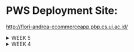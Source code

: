 # PWS Deployment Site:
http://flori-andrea-ecommerceapp.pbp.cs.ui.ac.id/
<details>
  <summary>WEEK 5</summary>
  
  ### Explain the benefits of using JavaScript in developing web applications!
  JavaScript enables dynamic features on the client-side which enhances user experience by making applications feel faster and more responsive. For example, AJAX allows data fetching from a Django server without reloading the page. It can also validate forms on the client-side, giving instant feedback like checking email formats before submitting to the server. Additionally, JavaScript allows for transitions, animations, and style changes along with interactive design, such as responsive dropdown menus or popups. JavaScript supports asynchronous programming, like Promises and async/await, which allows tasks like API data fetching to occur in the background. It also integrates well with front-end frameworks like React or Vue, enabling the development of complex single-page applications (SPAs) while Django manages the backend.
  
  ### Explain why we need to use await when we call fetch()! What would happen if we don't use await?
  The await keyword ensures the program waits for the fetch request to complete before moving on. Without await, the code would continue executing before the fetch result is available, which could lead to errors if you try to access data that hasn't been fetched yet. Essentially, using await ensures proper data retrieval before proceeding.
  
  ### Why do we need to use the csrf_exempt decorator on the view used for AJAX POST?
  The csrf_exempt decorator disables Django’s default CSRF protection for a particular view, often needed for AJAX POST requests that lack proper CSRF token management. Without this, Django may block the request with a 403 error. However, using csrf_exempt should be done carefully, as it reduces security by disabling CSRF protection.
  
  ### On this week's tutorial, the user input sanitization is done in the back-end as well. Why can't the sanitization be done just in the front-end?
  While frontend validation enhances user experience, backend validation is crucial for security. Frontend code can be easily manipulated by users, allowing potential security risks like Cross-Site Scripting (XSS). Backend validation ensures that all data sent to the server is properly cleaned and validated, safeguarding the system from malicious inputs.
  
  ### Explain how you implemented the checklist above step-by-step (not just following the tutorial)!

#### 1. Creating Function to Add a Mood with AJAX
First, I import the following modules then I put in the function, add_product_entry_ajax into views.py
```
from django.views.decorators.csrf import csrf_exempt
from django.views.decorators.http import require_POST
...
@csrf_exempt
@require_POST
def add_product_entry_ajax(request):
    name = request.POST.get("name")
    description = request.POST.get("description") 
    price = request.POST.get("price")
    user = request.user

    if name and price and description:
        new_product = Product(
            name= name, 
            description=description,
            price=price,
            user=user
        )
        new_product.save()

        return HttpResponse(b"CREATED", status=201)
    else:
        return HttpResponse('Missing fields', status=400)
```
Then, I also route this into urlpatterns. 
```
from main.views import ..., add_mood_entry_ajax
urlpatterns = [
    ...
    path('create-mood-entry-ajax', add_mood_entry_ajax, name='add_mood_entry_ajax'),
]
```
#### 2. Displaying Mood Entry Data with fetch() API
First, I remove these lines in main.html.
```
product_entries = ProductEntry.objects.filter(user=request.user)
...
'product_entries': product_entries,
...
    {% if not product_entries %}
        <div class="flex flex-col items-center justify-center min-h-[24rem] p-6">
            <img src="{% static 'image/sedih-banget.png' %}" alt="Sad face" class="w-32 h-32 mb-4"/>
            <p class="text-center text-gray-600 mt-4">No mood data on the mental health tracker yet</p>
        </div>
    {% else %}
        <div class="columns-1 sm:columns-2 lg:columns-3 gap-6 space-y-6 w-full">
            {% for product_entry in product_entries %}
                {% include 'card_mood.html' with mood_entry=mood_entry %}
            {% endfor %}
        </div>
    {% endif %}
```
I replace the last block of code which I removed with this: 
```
<div id="product_entry_cards"></div>
```
Then, I change the first line of the show_xml and show_json functions into this: 
```
data = Product.objects.filter(user=request.user)
```
I also add a script block before {% endblock content %} in main.html.
```
<script>
  async function getMoodEntries(){
      return fetch("{% url 'main:show_json' %}").then((res) => res.json())
  }
</script>
```
</details>
<details>
  <summary>WEEK 4</summary>

  ### If there are multiple CSS selectors for an HTML element, explain the priority order of these CSS selectors!
  Every CSS selector has a place in the specificity hierarchy, with the four categories ranked below:
  
  1. Inline styles - E.g. < h1 style="color: pink'; >
  2. IDs - E.g. #navbar
  3. Classes, pseudo-classes, attribute selectors - E.g. .test, :hover, [href]
  4. Elements and pseudo-elements - E.g. h1, ::before

  Different selectors have different specificity values, and these can be calculated. The selector with the highest specificity value wins over the others and takes effect.

  ### Why does responsive design become an important concept in web application development? Give examples of applications that have and have not implemented responsive design!
  Responsive design ensures a website or application provides an good viewing experience across various devices, like desktops, tablets, and smartphones. With the variety of screen sizes and resolutions, users expect ease of access and viewing regardless of the device they use. Applications like Google and Tokopedia have implemented responsive design nicely, allowing their interfaces to adapt smoothly to different devices. Older websites or applications that haven't updated, such as some legacy government sites, may not have implemented responsive design, resulting in poor usability on smaller screens. Here's a real life example of a website with no responsive design: https://dequeuniversity.com/library/responsive/1-non-responsive 
  
  ### Explain the differences between margin, border, and padding, and how to implement these three things!

  In CSS, margin, border, and padding are used to control the space around and inside elements. Margin is the space outside the element, separating it from other elements. Padding is the space inside the element, between its content and its border. Border is the line that surrounds the padding and content. For example, to implement these in CSS, we could do something like this:

  ```
  element {
    margin: 10px;   /* space outside the element */
    border: 2px solid black;  /* border around the element */
    padding: 20px;  /* space inside, around the content */
  }
  ```

  ![image](https://github.com/user-attachments/assets/22118366-2e53-4444-a6c5-fb116017e032)

  The box model is a very helpful diagram that shows where the margin, border and padding are located.

  ### Explain the concepts of flex box and grid layout along with their uses!

  Flexbox and grid layout are used for creating responsive layouts. Flexbox is one-dimensional and arranges elements either in a row or column. It's good for aligning simple items within a container, such as navigation bars or horizontally centered content. Grid layout is two-dimensional and allows for more precise placement of items both in rows and columns, making it suitable for more complex layouts such as dashboards or image galleries. 
  
  ### Explain how you implemented the checklist above step-by-step (not just following the tutorial)!
  #### 1. Adding Tailwind CSS to the Project
  To integrate Tailwind CSS with the Django template, we can use the CDN (Content Delivery Network) by including the Tailwind CDN link in the `<head>` section of the `base.html` template.
  ```
  <head>
  {% block meta %}
      <meta charset="UTF-8" />
      <meta name="viewport" content="width=device-width, initial-scale=1">
  {% endblock meta %}
  <script src="https://cdn.tailwindcss.com">
  </script>
  </head>
  ```
  #### 2. Adding Edit Product and Delete Product features
   I add the following functions into views.py:
   ```
   def edit_product(request, id):
    product = Product.objects.get(pk = id)

    form = ProductForm(request.POST or None, instance=product)

    if form.is_valid() and request.method == "POST":
        # Save form and return to home page
        form.save()
        return HttpResponseRedirect(reverse('main:show_main'))

    context = {'form': form}
    return render(request, "edit_product.html", context)
   ```

   ```
   def delete_product(request, id):
    product = Product.objects.get(pk = id)
    product.delete()
    # Return to home page
    return HttpResponseRedirect(reverse('main:show_main'))
     ```

  The edit_product function in Django allows users to modify an existing product's details. It first retrieves the product using its primary key (id) via Product.objects.get(pk=id). This product instance is then used to populate a form, ProductForm, which is initialized with either the submitted POST data or the current product details if no data has been submitted yet. The function checks if the form is valid upon a POST request. If the form is valid, it saves the changes to the database and redirects the user to the home page. If the form is not valid or when first loaded, it renders the edit_product.html template, providing the form for the user to edit.
  
  The delete_product function retrieves the product instance using Product.objects.get(pk=id) based on the provided ID and then calls the delete() method on that instance to remove it. After successfully deleting the product, the function redirects the user back to the home page using HttpResponseRedirect(reverse('main:show_main')). 

  #### 3. Adding a Navigation Bar 
  First, modify main.html to include the navigation bar.
  ```
  {% extends 'base.html' %}
  {% block content %}
  {% include 'navbar.html' %}
  ...
  {% endblock content%}
  ```
  Then, I make a file called navbar.html, which is styled as follows:
```
<nav class="bg-amber-400 shadow-lg fixed top-0 left-0 z-40 w-screen">
    <div class="max-w-7xl mx-auto px-4 sm:px-6 lg:px-8">
      <div class="flex items-center justify-between h-16">
        <div class="flex items-center">
          <h1 class="text-2xl font-bold text-center text-green-800">Upcycle Shop</h1>
        </div>
        <div class="hidden md:flex items-center">
          {% if user.is_authenticated %}
            <span class="text-white mr-4">Welcome, {{ user.username }}</span>
            <a href="{% url 'main:logout' %}" class="text-center bg-green-800 hover:bg-red-600 text-white font-bold py-2 px-4 rounded transition duration-300">
              Logout
            </a>
          {% else %}
            <a href="{% url 'main:login' %}" class="text-center bg-blue-500 hover:bg-blue-600 text-white font-bold py-2 px-4 rounded transition duration-300 mr-2">
              Login
            </a>
            <a href="{% url 'main:register' %}" class="text-center bg-green-500 hover:bg-green-600 text-white font-bold py-2 px-4 rounded transition duration-300">
              Register
            </a>
          {% endif %}
        </div>
        <div class="md:hidden flex items-center">
          <button class="mobile-menu-button">
            <svg class="w-6 h-6 text-white" fill="none" stroke-linecap="round" stroke-linejoin="round" stroke-width="2" viewBox="0 0 24 24" stroke="currentColor">
              <path d="M4 6h16M4 12h16M4 18h16"></path>
            </svg>
          </button>
        </div>
      </div>
    </div>
    <!-- Mobile menu -->
    <div class="mobile-menu hidden md:hidden  px-4 w-full md:max-w-full">
      <div class="pt-2 pb-3 space-y-1 mx-auto">
        {% if user.is_authenticated %}
          <span class="block text-white-300 px-3 py-2">Welcome, {{ user.username }}</span>
          <a href="{% url 'main:logout' %}" class="block text-center bg-green-700 hover:bg-red-600 text-white font-bold py-2 px-4 rounded transition duration-300">
            Logout
          </a>
        {% else %}
          <a href="{% url 'main:login' %}" class="block text-center bg-blue-500 hover:bg-blue-600 text-white font-bold py-2 px-4 rounded transition duration-300 mb-2">
            Login
          </a>
          <a href="{% url 'main:register' %}" class="block text-center bg-green-500 hover:bg-green-600 text-white font-bold py-2 px-4 rounded transition duration-300">
            Register
          </a>
        {% endif %}
      </div>
    </div>
    <script>
      const btn = document.querySelector("button.mobile-menu-button");
      const menu = document.querySelector(".mobile-menu");
    
      btn.addEventListener("click", () => {
        menu.classList.toggle("hidden");
      });
    </script>
  </nav>
  ```

  #### 4. Configure Static Files
  ```
  ...
  MIDDLEWARE = [
      'django.middleware.security.SecurityMiddleware',
      'whitenoise.middleware.WhiteNoiseMiddleware', # Add it directly under SecurityMiddleware
      ...
  ]
  ...
  ```

  ```
  ...
  STATIC_URL = '/static/'
  if DEBUG:
      STATICFILES_DIRS = [
          BASE_DIR / 'static' # refers to /static root project in development mode
      ]
  else:
      STATIC_ROOT = BASE_DIR / 'static' # refers to /static root project in production mode
  ...
  ```

#### 5. External css 
I modify the base html to be like so: 
```
{% load static %}
<!DOCTYPE html>
<html lang="en">
  <head>
    <meta charset="UTF-8" />
    <meta name="viewport" content="width=device-width, initial-scale=1.0" />
    {% block meta %} {% endblock meta %}
    <script src="https://cdn.tailwindcss.com"></script>
    <link rel="stylesheet" href="{% static 'css/global.css' %}"/>
  </head>
  <body>
    {% block content %} {% endblock content %}
  </body>
</html>
```
Then, I add custom styling in global.css.
```
.form-style form input, form textarea, form select {
    width: 100%;
    padding: 0.5rem;
    border: 2px solid #bcbcbc;
    border-radius: 0.375rem;
}
.form-style form input:focus, form textarea:focus, form select:focus {
    outline: none;
    border-color: #174130;
    box-shadow: 0 0 0 3px #15584e;
}
@keyframes shine {
    0% { background-position: -200% 0; }
    100% { background-position: 200% 0; }
}
.animate-shine {
    background: linear-gradient(120deg, rgba(255, 255, 255, 0.3), rgba(255, 255, 255, 0.1) 50%, rgba(255, 255, 255, 0.3));
    background-size: 200% 100%;
    animation: shine 3s infinite;
}
```
After that, I style my login page like this:
```
{% extends 'base.html' %}

{% block meta %}
<title>Login</title>
{% endblock meta %}

{% block content %}
<div class="min-h-screen flex items-center justify-center w-screen bg-yellow-50 py-12 px-4 sm:px-6 lg:px-8">
  <div class="max-w-md w-full space-y-8">
    <div>
      <h2 class="mt-6 text-center text-green-900 text-3xl font-extrabold text-gray-900">
        Login to your account
      </h2>
    </div>
    <form class="mt-8 space-y-6" method="POST" action="">
      {% csrf_token %}
      <input type="hidden" name="remember" value="true">
      <div class="rounded-md shadow-sm -space-y-px">
        <div>
          <label for="username" class="sr-only">Username</label>
          <input id="username" name="username" type="text" required class="appearance-none rounded-none relative block w-full px-3 py-2 border border-green-800 placeholder-amber-600 text-gray-900 rounded-t-md focus:outline-none focus:ring-amber-700 focus:border-amber-700 focus:z-10 sm:text-sm" placeholder="Username">
        </div>
        <div>
          <label for="password" class="sr-only">Password</label>
          <input id="password" name="password" type="password" required class="appearance-none rounded-none relative block w-full px-3 py-2 border border-green-800 placeholder-amber-600 text-gray-900 rounded-b-md focus:outline-none focus:ring-amber-700 focus:border-amber-700 focus:z-10 sm:text-sm" placeholder="Password">
        </div>
      </div>

      <div>
        <button type="submit" class="group relative w-full flex justify-center py-2 px-4 border border-transparent text-sm font-medium rounded-md text-white bg-green-800 hover:bg-green-950 focus:outline-none focus:ring-2 focus:ring-offset-2 focus:ring-green-700">
          Sign in
        </button>
      </div>
    </form>

    {% if messages %}
    <div class="mt-4">
      {% for message in messages %}
      {% if message.tags == "success" %}
            <div class="bg-green-100 border border-green-400 text-green-700 px-4 py-3 rounded relative" role="alert">
                <span class="block sm:inline">{{ message }}</span>
            </div>
        {% elif message.tags == "error" %}
            <div class="bg-red-100 border border-red-400 text-red-700 px-4 py-3 rounded relative" role="alert">
                <span class="block sm:inline">{{ message }}</span>
            </div>
        {% else %}
            <div class="bg-blue-100 border border-blue-400 text-blue-700 px-4 py-3 rounded relative" role="alert">
                <span class="block sm:inline">{{ message }}</span>
            </div>
        {% endif %}
      {% endfor %}
    </div>
    {% endif %}

    <div class="text-center mt-4">
      <p class="text-sm text-green-900 ">
        Don't have an account yet?
        <a href="{% url 'main:register' %}" class="font-medium text-amber-600 hover:text-amber-300">
          Register Now
        </a>
      </p>
    </div>
  </div>
</div>
{% endblock content %}
```
I also style the register page: 
```
{% extends 'base.html' %}

{% block meta %}
<title>Register</title>
{% endblock meta %}

{% block content %}
<div class="min-h-screen flex items-center justify-center bg-yellow-50 py-12 px-4 sm:px-6 lg:px-8">
  <div class="max-w-md w-full space-y-8 form-style">
    <div>
      <h2 class="mt-6 text-center text-3xl font-extrabold text-green-800">
        Create your account
      </h2>
    </div>
    <form class="mt-8 space-y-6" method="POST">
      {% csrf_token %}
      <input type="hidden" name="remember" value="true">
      <div class="rounded-md shadow-sm -space-y-px">
        {% for field in form %}
          <div class="{% if not forloop.first %}mt-4{% endif %}">
            <label for="{{ field.id_for_label }}" class="mb-2 font-semibold text-black">
              {{ field.label }}
            </label>
            <div class="relative">
              {{ field }}
              <div class="absolute inset-y-0 right-0 pr-3 flex items-center pointer-events-none">
                {% if field.errors %}
                  <svg class="h-5 w-5 text-red-500" fill="currentColor" viewBox="0 0 20 20">
                    <path fill-rule="evenodd" d="M18 10a8 8 0 11-16 0 8 8 0 0116 0zm-7 4a1 1 0 11-2 0 1 1 0 012 0zm-1-9a1 1 0 00-1 1v4a1 1 0 102 0V6a1 1 0 00-1-1z" clip-rule="evenodd" />
                  </svg>
                {% endif %}
              </div>
            </div>
            {% if field.errors %}
              {% for error in field.errors %}
                <p class="mt-1 text-sm text-red-600">{{ error }}</p>
              {% endfor %}
            {% endif %}
          </div>
        {% endfor %}
      </div>

      <div>
        <button type="submit" class="group relative w-full flex justify-center py-2 px-4 border border-transparent text-sm font-medium rounded-md text-white bg-green-800 hover:bg-green-800 focus:outline-none focus:ring-2 focus:ring-offset-2 focus:ring-green-800">
          Register
        </button>
      </div>
    </form>

    {% if messages %}
    <div class="mt-4">
      {% for message in messages %}
      <div class="bg-red-100 border border-red-400 text-red-700 px-4 py-3 rounded relative" role="alert">
        <span class="block sm:inline">{{ message }}</span>
      </div>
      {% endfor %}
    </div>
    {% endif %}

    <div class="text-center mt-4">
      <p class="text-sm text-black">
        Already have an account?
        <a href="{% url 'main:login' %}" class="font-medium text-green-800 hover:text-green-800">
          Login here
        </a>
      </p>
    </div>
  </div>
</div>
{% endblock content %}
```
I style the main page too, which is connected to images in the static/image directory in the project root. This is how the sad face becomes shown when there are no entries in the website.

```

{% extends 'base.html' %}
{% load static %}

{% block meta %}
<title>{{ app_name }}</title>
{% endblock meta %}
{% block content %}
{% include 'navbar.html' %}
<div class="overflow-x-hidden px-4 md:px-8 pb-8 pt-24 min-h-screen bg-yellow-50 flex flex-col">
    <div class="overflow-x-hidden px-4 md:px-8 pb-8 pt-8 bg-yellow-50 flex flex-row space-x-8 items-center">
        <!-- Profile Picture Column -->
        <div class="flex-shrink-0">
          <img src="{% static 'image/profile.png' %}" alt="Profile Picture" class="h-16 w-16 rounded-full object-cover">
        </div>
        
        <!-- Info Card Column -->
        <div class="bg-white p-4 rounded-lg shadow-md">
          <p class="text-lg font-semibold">{{ name }}</p>
          <p class="text-sm">{{ class }}</p>
          <h5 class="text-xs text-gray-500">Last login session: {{ last_login }}</h5>
        </div>
      </div>



<!-- main.html -->
{% if not product_entries %}
<div class="flex flex-col items-center justify-center min-h-[24rem] p-6">
    <img src="{% static 'image/very-sad.png' %}" alt="Sad face" class="w-32 h-32 mb-4"/>
    <p class="text-center text-gray-600 mt-4">There is no mood data in product database.</p>
</div>
  <p>There is no product data in Upcycle shop.</p>
{% else %}
  <div class="grid grid-cols-1 md:grid-cols-2 lg:grid-cols-3 gap-4">
    {% for product_entry in product_entries %}
      {% include 'product_card.html' %}
    {% endfor %}
  </div>
{% endif %}
  
  <div class="fixed bottom-4 right-4 md:px-4 pb-4">
    <a href="{% url 'main:create_product_entry' %}">
        <button class="bg-green-800 text-white h-16 w-16 pb-2 rounded-full flex items-center justify-center shadow-lg hover:bg-green-900 focus:outline-none focus:ring-2 focus:ring-green-300">
            <span class="text-3xl font-bold">+</span>
        </button>
    </a>
</div>
  
{% endblock content %}
```
The home page includes a product card, which is put in another file so as not to clutter main.html.
```
<div class="relative break-inside-avoid">
  <div class="absolute top-2 z-10 left-1/2 -translate-x-1/2 flex items-center -space-x-2">
  </div>
  <div class="relative top-5 bg-white shadow-md rounded-lg mb-6 break-inside-avoid flex flex-col transform rotate-1 hover:rotate-0 transition-transform duration-300">
    <div class="bg-green-800 text-gray-800 p-4 rounded-t-lg ">
      <h3 class="font-bold text-xl text-white mb-2">{{product_entry.name}}</h3>
      <p class="text-white">${{product_entry.price}}</p>
    </div>
    <div class="p-4">
      <p class="font-semibold text-lg mb-2">Description</p> 
      <p class="text-gray-700 mb-2">
        <span class="bg-[linear-gradient(to_bottom,transparent_0%,transparent_calc(100%_-_1px),#98a692_calc(100%_-_1px))] bg-[length:100%_1.5rem] pb-1">{{product_entry.description}}</span>
      </p>
      <div class="mt-4">
        <div class="relative pt-1">
          <div class="flex mb-2 items-center justify-between">
          </div>
          <div class="overflow-hidden h-2 mb-4 text-xs flex rounded">
            <div style="width:{% if product_entry.product_intensity > 10 %}100%{% else %}{{ product_entry.product_intensity }}0%{% endif %}" class="shadow-none flex flex-col text-center whitespace-nowrap text-white justify-center"></div>
          </div>
        </div>
      </div>
    </div>
  </div>
  <div class="absolute top-0 -right-4 flex space-x-1">
    <a href="{% url 'main:edit_product' product_entry.pk %}" class="bg-yellow-500 hover:bg-yellow-600 text-white rounded-full p-2 transition duration-300 shadow-md">
      <svg xmlns="http://www.w3.org/2000/svg" class="h-9 w-9" viewBox="0 0 20 20" fill="currentColor">
        <path d="M13.586 3.586a2 2 0 112.828 2.828l-.793.793-2.828-2.828.793-.793zM11.379 5.793L3 14.172V17h2.828l8.38-8.379-2.83-2.828z" />
      </svg>
    </a>
    <a href="{% url 'main:delete_product' product_entry.pk %}" class="bg-red-500 hover:bg-red-600 text-white rounded-full p-2 transition duration-300 shadow-md">
      <svg xmlns="http://www.w3.org/2000/svg" class="h-9 w-9" viewBox="0 0 20 20" fill="currentColor">
        <path fill-rule="evenodd" d="M9 2a1 1 0 00-.894.553L7.382 4H4a1 1 0 000 2v10a2 2 0 002 2h8a2 2 0 002-2V6a1 1 0 100-2h-3.382l-.724-1.447A1 1 0 0011 2H9zM7 8a1 1 0 012 0v6a1 1 0 11-2 0V8zm5-1a1 1 0 00-1 1v6a1 1 0 102 0V8a1 1 0 00-1-1z" clip-rule="evenodd" />
      </svg>
    </a>
  </div>
</div>
```

</details>

<details>
  <summary>WEEK 3</summary>
  
  ### What is the difference between HttpResponseRedirect() and redirect()?
  HttpResponseRedirect() only accepts a url, however redirect() will return a HttpResponseRedirect() that accepts a model, view or url. redirect() is more convenient as it simplifies the redirection process, whereas HttpResponseRedirect() gives more control but requires manual URL handling.

  ### Explain how the MoodEntry model is linked with User!
  The MoodEntry model is connected to the User model in Django using a relationship so that each mood entry is related to a specific user. When a user submits a mood entry via the form, the logged-in user (request.user) is assigned to the user field of the MoodEntry before it is saved to the database. On the main page, only the mood entries belonging to the logged-in user are displayed by filtering the entries using MoodEntry.objects.filter(user=request.user). During migration, existing entries are assigned to a default user (the first user that we register).
  
  ### What is the difference between authentication and authorization, and what happens when a user logs in? Explain how Django implements these two concepts.
  Authentication is the process of verifying the identity of a user so that they are indeed who they claim to be while authorization is the process of determining what permissions a user has to do something. In my code, when a user logs in through the login_user function, the system verifies the submitted credentials using Django's AuthenticationForm module. If it's correct, the get_user() method retrieves the user object, and the login function logs the user into the current session. After a successful login, the user is directed to main.html, with their session tracked through cookies. Django supports authentication through django.contrib.auth, and in terms of authorization it also has decorators like @login_required to restrict certain views only to authenticated users.

  ### How does Django remember logged-in users? Explain other uses of cookies and whether all cookies are safe to use.
  Django remembers logged-in users through sessions and cookies, where a session ID is stored in a cookie on the user's browser after login. Each time the user makes a request, the session ID cookie is sent back to the server, allowing Django to retrieve the associated session data and recognize the user. Aside that, cookies can store preferences, track user activity, and remember shopping carts. When cookie data falls into the wrong hands, it can be used for malicious purposes. As an example, an attacker might use cookies to make unauthorized requests on behalf of a user without their consent (known as Cross Site Request Forgery).

  ### Explain how did you implement the checklist step-by-step (apart from following the tutorial).
#### 1. Implement the register, login and logout functions.
First, I import the Add UserCreationForm, logout, login_required dan messages modules at the top of my main/views.py file. The UserCreationForm module simplifies creating user registration forms in a web app. Then I add the following functions to this file.
```
def register(request):
form = UserCreationForm()
if request.method == "POST":
    form = UserCreationForm(request.POST)
    if form.is_valid():
        form.save()
        messages.success(request, 'Your account has been successfully created!')
        return redirect('main:login')
context = {'form':form}
return render(request, 'register.html', context)

def login_user(request):
   if request.method == 'POST':
      form = AuthenticationForm(data=request.POST)
      if form.is_valid():
            user = form.get_user()
            login(request, user)
            return redirect('main:show_main')
   else:
      form = AuthenticationForm(request)
   context = {'form': form}
   return render(request, 'login.html', context)

def logout_user(request):
    logout(request)
    return redirect('main:login')
```
Then I make a new file called register.html with the following content, and also connect its URL path to urls.py:
```
{% extends 'base.html' %} {% block meta %}
<title>Register</title>
{% endblock meta %} {% block content %}

<div class="login">
  <h1>Register</h1>

  <form method="POST">
    {% csrf_token %}
    <table>
      {{ form.as_table }}
      <tr>
        <td></td>
        <td><input type="submit" name="submit" value="Register" /></td>
      </tr>
    </table>
  </form>

  {% if messages %}
  <ul>
    {% for message in messages %}
    <li>{{ message }}</li>
    {% endfor %}
  </ul>
  {% endif %}
</div>

{% endblock content %}
```
I also made a file called login.html with content like below, and also connect it to urls.py.
```
{% extends 'base.html' %}

{% block meta %}
<title>Login</title>
{% endblock meta %}

{% block content %}
<div class="login">
  <h1>Login</h1>

  <form method="POST" action="">
    {% csrf_token %}
    <table>
      {{ form.as_table }}
      <tr>
        <td></td>
        <td><input class="btn login_btn" type="submit" value="Login" /></td>
      </tr>
    </table>
  </form>

  {% if messages %}
  <ul>
    {% for message in messages %}
    <li>{{ message }}</li>
    {% endfor %}
  </ul>
  {% endif %} Don't have an account yet?
  <a href="{% url 'main:register' %}">Register Now</a>
</div>

{% endblock content %}
```
Apart from that, I make a logout button in main.html which is connected through urls.py to the logout function in views.py.
To restrict access to the main page, I add the code snippet @login_required(login_url='/login') above the show_main function so that the main page can only be accessed by authenticated users.

#### 2. Use the Data from the Cookies
For this, I add the imports for HttpResponseRedirect, reverse, and datetime at the top of the views.py file. Then I modify the login and logout functions to make use of the cookies such that they look like this: 
```
def login_user(request):
   if request.method == 'POST':
      form = AuthenticationForm(data=request.POST)

      if form.is_valid():
        user = form.get_user()
        login(request, user)
        response = HttpResponseRedirect(reverse("main:show_main"))
        response.set_cookie('last_login', str(datetime.datetime.now()))
        return response

   else:
      form = AuthenticationForm(request)
   context = {'form': form}
   return render(request, 'login.html', context)

def logout_user(request):
    logout(request)
    response = HttpResponseRedirect(reverse('main:login'))
    response.delete_cookie('last_login')
    return response
```
I also change the show_main function to display the name of the logged-in user.
```
context = {
    'name': 'Pak Bepe',
    'class': 'PBP D',
    'npm': '2306123456',
    'mood_entries': mood_entries,
    'last_login': request.COOKIES['last_login'],
}
```
Then, I modify the main.html file to display the last login session like so: 
```
...
<h5>Last login session: {{ last_login }}</h5>
...
```

#### 3. Connect the models Product and User and Display the Username on the Main Page
In models.py, I import User from django.contrib.auth.models, then I add this code snippet to it to connect Product to User with a relationship:
```
class Product(models.Model):
    user = models.ForeignKey(User, on_delete=models.CASCADE)
...
```
Then, I modify the create_product_entry function in models.py. The `commit=False` parameter stops Django from saving the form's created object to the database right away so that we can modify the object before saving. Then, we assign the `user` field with the `User` object from `request.user`, linking the object to the currently logged-in user.
```
def create_product_entry(request):
    form = ProductForm(request.POST or None)

    if form.is_valid() and request.method == "POST":
        product_entry = form.save(commit=False)
        product_entry.user = request.user
        product_entry.save()
        return redirect('main:show_main')
    
    context = {'form': form}
    return render(request, "create_product_entry.html", context)
```
Also, modify the show_main function so that it can display the logged in user's username on the main page of the app.
```
def show_main(request):
    product_entries = Product.objects.filter(user=request.user)
    context = {
        'app_name' : 'Upcycle Shop',
        'name': request.user.username,
    ...
    }
```

#### 4. Make two user accounts with three dummy data each, using the model made in the application beforehand so that each data can be accessed by each account locally.
For this step, I accessed the app on my localhost by running python manage.py runserver through http://localhost:8000/. Then, I registered two new users, dummyA and dummyB, then i added three dummy data for each user by creating new product entries. 
  
</details>
<details>
<summary>WEEK 2</summary>
  
#### Explain why we need data delivery in implementing a platform.
Data delivery is important for platform implementation because it ensures efficient communication between the platform's components and users. This allows for the website to make real-time updates and interactions. For large-scale platforms, reliable data delivery is needed to keep performance up under increased demand. It also ensures the secure transmission of data, protecting the platform from breaches, attackers and unauthorized access.

#### In your opinion, which is better, XML or JSON? Why is JSON more popular than XML?
JSON is better than XML because it’s easier to understand (readable) for me. JSON is popular because it uses less syntax, which data more compact and faster to parse. Unlike XML’s heavy use of tags, JSON is clean and straightforward, focusing on key-value pairs. This simplicity leads to better performance, especially in web APIs, where speed and efficiency are crucial. JSON’s object model aligns well with most programming languages, making it a natural choice for developers to handle structured data.

### Explain the functional usage of is_valid() method in Django forms. Also explain why we need the method in forms.
The is_valid() method runs a validation routine for all of the fields in a Django form, and when this method finds valid data in all the fields, then it will return True and place the form’s data in its cleaned_data attribute. This is essential in forms because it ensures that the user input has the correct data type and the data is clean.

### Why do we need csrf_token when creating a form in Django? What could happen if we did not use csrf_token on a Django form? How could this be leveraged by an attacker?
A unique CSRF token is generated by Django whenever an authenticated user surfs on the website, and this can be used in forms or requests made by the user, then checked by the server to ensure an authenticated user made the request, not a malicious source. CSRF protection mainly focuses on protecting against malicious attacks that makes changes to data, and if we don't make use of the CSRF token properly, it might lead our website to become more susceptible to Cross Site Request Forgery, where an attacker sends an authenticated user a link through sms or email. This link has a request that the attacker wants to have performed. By the time the user clicks on the link, the request is completed because they are already authenticated on the website. This can be used for transfer of funds, or malicious altering of data in favor of the attacker.

### Explain how you implemented the checklist above step-by-step (not just following the tutorial).
#### 1. Set up the base template
To implement the skeleton of a view, I made a directory 'templates' in the root folder and created base.html as a base template to be used as a generic view for other web pages in this project. Also, I adjusted settings.py to recognize this as a template file.
```
{% load static %}
<!DOCTYPE html>
<html lang="en">
  <head>
    <meta charset="UTF-8" />
    <meta name="viewport" content="width=device-width, initial-scale=1.0" />
    {% block meta %} {% endblock meta %}
  </head>

  <body>
    {% block content %} {% endblock content %}
  </body>
</html>
```

#### 2. Changing the primary key
I then modified models.py so that it would have a unique uuid for every form entry, ensuring security in this Django application.
```
from django.db import models
import uuid  # add this line at the very top
class Product(models.Model):
    id = models.UUIDField(primary_key=True, default=uuid.uuid4, editable=False)  # add this line
    name = models.CharField(max_length=255)
    description = models.TextField()
    price = models.IntegerField()
```
#### 3. Making forms
I made a file, forms.py, to create a structure of the form I'm going to use.
```
from django.forms import ModelForm
from main.models import Product

class ProductForm(ModelForm):
    class Meta:
        model = Product
        fields = ["name", "description", "price"]
```
Then, I made a new function in views.py so that users can make a new form entry on the website. 
```
def create_product_entry(request):
    form = ProductForm(request.POST or None)

    if form.is_valid() and request.method == "POST":
        form.save()
        return redirect('main:show_main')

    context = {'form': form}
    return render(request, "create_product_entry.html", context)
```
urls.py should then also be modified to accommodate for the function we just created. I also made create_product_entry.html to display the form fields in the site.

#### 4. Adding views
For this step, I first add the HttpResponse and Serializer imports into views.py, which helps me make the 4 functions I need to add the views XML, JSON, XML_by_id, JSON_by_id, like below:
```
def show_xml(request):
    data = Product.objects.all()
    return HttpResponse(serializers.serialize("xml", data), content_type="application/xml")

def show_json(request):
    data = Product.objects.all()
    return HttpResponse(serializers.serialize("json", data), content_type="application/json")

def show_xml_by_id(request, id):
    data = Product.objects.filter(pk=id)
    return HttpResponse(serializers.serialize("xml", data), content_type="application/xml")

def show_json_by_id(request, id):
    data = Product.objects.filter(pk=id)
    return HttpResponse(serializers.serialize("json", data), content_type="application/json")
```
#### 5. Creating URL routings for the views
Before I start adding more paths into urls.py, I first import the new functions I just made in views.py into this urls.py.
```
from main.views import show_main, create_product_entry, show_xml, show_json, show_xml_by_id, show_json_by_id
```
Only then do I add the paths into urlpatterns, illustrated as below: 
```
urlpatterns = [ ...
    path('xml/', show_xml, name='show_xml'),
    path('json/', show_json, name='show_json'),
    path('xml/<str:id>/', show_xml_by_id, name='show_xml_by_id'),
    path('json/<str:id>/', show_json_by_id, name='show_json_by_id'),
    ...]
```
This step concludes it for the site! The results can be seen in the next part, where I access the 4 views I made through Postman.

### Access the four URLs in point 2 using Postman, take screenshots of the results in Postman, and add them to README.md.
![image](https://github.com/user-attachments/assets/1943b6b4-6fb4-4ebd-a5c8-80ee2805bc12)
![image](https://github.com/user-attachments/assets/6698afa2-43be-485a-a8bc-d25702effece)
![image](https://github.com/user-attachments/assets/341de937-910f-453b-901b-be4b6efb0374)
![image](https://github.com/user-attachments/assets/63e6e4fb-bc8b-4393-abe2-dc0c5753d852)
</details>
<details>
<summary> WEEK 1
</summary>
  
### Explain how you implemented the checklist above step-by-step (not just following the tutorial).

First, I made a repository on Github for this assignment. Then, I made a local directory on my computer for this project and connected it to the new github repo I just made through the 'git init' 
and 'git remote add url..' commands. I made the readme file along with it and a new directory for my django project within it. I followed this by setting up a virtual enviornment and setting up dependencies with requirements.txt, then I used the command 'django-admin startproject mental_health_tracker .' to create a new django project I can use as a base for this assignment. 
I then made a 'main' directory in here with the command 'python manage.py startapp main' and put a main.html file in it within a new templates directory. This will decide the appearance of the Django webpage. I also added a model called 'Product' to my Django project, and added the mandatory attributes as mentioned in the assignment. After that, I created and applied my migrations to the local database. The next step is integrating the MVT components by configuring the views.py file and making a 'show_main' function which will tie in with the html we made earlier. I also made changes to main.html to display data from the model and also to experiment and put in some bits of CSS into it to make it look nicer :). After, I started configuring the URL routings by adding 'path('', include('main.urls'))' to urlpatterns in urls.py, so that the webpage will be directed to the main view.

### Create a diagram that contains the request client to a Django-based web application and the response it gives, and explain the relationship between urls.py, views.py, models.py, and the html file.
![WhatsApp Image 2024-09-10 at 20 56 07_dd3c227c](https://github.com/user-attachments/assets/f9a746b9-978e-4b30-8d84-bca6e5097cf0)
#### Relationship between urls.py, views.py, models.py, and the html file:
urls.py redirects HTTP requests to the appropriate view based on the URL from the client. It basically determines which function in views.py should handle the request. views.py will then return HTTP responses and it also accesses any data that might be needed in the request using models.py. The formatting of this HTTP response is then left to the template, or the html file, which decides the appearance of the webpage. 

### Explain the use of git in software development!

Git allows for efficient and convenient source code management for even very large projects. It also allows for multiple programmers to work on the same project together more easily. With git, 
programmers can get an entire copy of the code in their local systems and also neatly update the code from their computers. It's easier to track any changes that are made to the code by others, as the history 
can be easily viewed from Github. Through the help of Git and the Github platform, programmers can now also gain inspiration from others' source codes and coding projects. Apart from that, non-linear project development
is also allowed in Git with its multiple branches. 

### In your opinion, out of all the frameworks available, why is Django used as the starting point for learning software development?

First of all, Django is written in Python, which is a simple programming language that is also often used by people who have just gotten into programming. 
Likewise, it has HTML, CSS and Javascript support for people who come from a we. development background. Besides that, Django is well-established and there's a lot of forums on the 
internet where you can get help if you're ever stuck programming a Django project. Django also shines in its popularity and usefulness because is used by internet giants, like Instagram, Spotify etc.

### Why is the Django model called an ORM?

The Django model is called an ORM, which stands for Object-Relational Mapper. ORM is a technique where you can manipulate data from a database using object-oriented concepts. With an ORM library, 
you can manipulate the data in your original language without SQL. Likewise, in Django, you can edit the data in the model with Python (no SQL!). From what I've learned in tutorial 1, the Django model
uses classes to store data, which is why this ties back in with the object-oriented paradigm.
</details>
